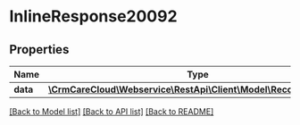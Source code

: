 # InlineResponse20092

## Properties
Name | Type | Description | Notes
------------ | ------------- | ------------- | -------------
**data** | [**\CrmCareCloud\Webservice\RestApi\Client\Model\Recommendation**](Recommendation.md) |  | [optional] 

[[Back to Model list]](../../README.md#documentation-for-models) [[Back to API list]](../../README.md#documentation-for-api-endpoints) [[Back to README]](../../README.md)

